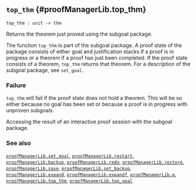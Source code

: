 ## `top_thm` {#proofManagerLib.top_thm}


```
top_thm : unit -> thm
```



Returns the theorem just proved using the subgoal package.


The function `top_thm` is part of the subgoal package. A proof state of the
package consists of either  goal and justification stacks if a proof is in
progress or a theorem if a proof has just been completed. If the proof state
consists of a theorem, `top_thm` returns that theorem. For a description of the
subgoal package, see `set_goal`.

### Failure

`top_thm` will fail if the proof state does not hold a theorem. This will be
so either because no goal has been set or because a proof is in progress with
unproven subgoals.


Accessing the result of an interactive proof session with the subgoal package.

### See also

[`proofManagerLib.set_goal`](#proofManagerLib.set_goal), [`proofManagerLib.restart`](#proofManagerLib.restart), [`proofManagerLib.backup`](#proofManagerLib.backup), [`proofManagerLib.redo`](#proofManagerLib.redo), [`proofManagerLib.restore`](#proofManagerLib.restore), [`proofManagerLib.save`](#proofManagerLib.save), [`proofManagerLib.set_backup`](#proofManagerLib.set_backup), [`proofManagerLib.expand`](#proofManagerLib.expand), [`proofManagerLib.expandf`](#proofManagerLib.expandf), [`proofManagerLib.p`](#proofManagerLib.p), [`proofManagerLib.top_thm`](#proofManagerLib.top_thm), [`proofManagerLib.top_goal`](#proofManagerLib.top_goal)

